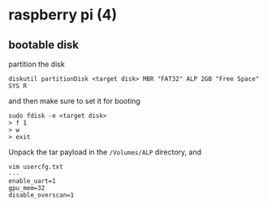 raspberry pi (4)
===

## bootable disk

partition the disk
```
diskutil partitionDisk <target disk> MBR "FAT32" ALP 2GB "Free Space" SYS R
```

and then make sure to set it for booting
```
sudo fdisk -e <target disk>
> f 1
> w
> exit
```

Unpack the tar payload in the `/Volumes/ALP` directory, and
```
vim usercfg.txt
---
enable_uart=1
gpu_mem=32
disable_overscan=1
```

